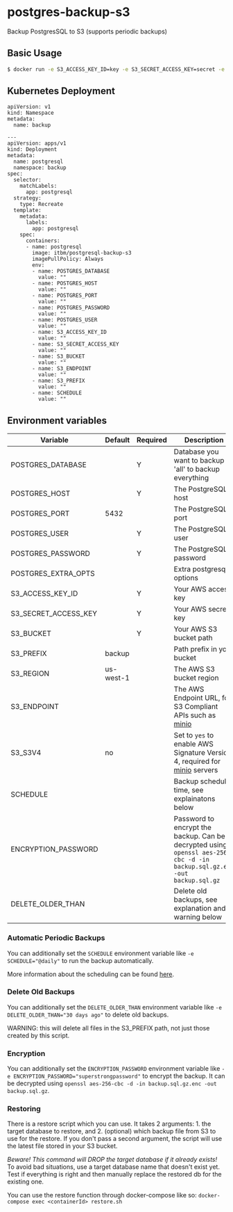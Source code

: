 # postgres-backup-s3

Backup PostgresSQL to S3 (supports periodic backups)

## Basic Usage

```sh
$ docker run -e S3_ACCESS_KEY_ID=key -e S3_SECRET_ACCESS_KEY=secret -e S3_BUCKET=my-bucket -e S3_PREFIX=backup -e POSTGRES_DATABASE=dbname -e POSTGRES_USER=user -e POSTGRES_PASSWORD=password -e POSTGRES_HOST=localhost itbm/postgres-backup-s3
```

## Kubernetes Deployment

```
apiVersion: v1
kind: Namespace
metadata:
  name: backup

---
apiVersion: apps/v1
kind: Deployment
metadata:
  name: postgresql
  namespace: backup
spec:
  selector:
    matchLabels:
      app: postgresql
  strategy:
    type: Recreate
  template:
    metadata:
      labels:
        app: postgresql
    spec:
      containers:
      - name: postgresql
        image: itbm/postgresql-backup-s3
        imagePullPolicy: Always
        env:
        - name: POSTGRES_DATABASE
          value: ""
        - name: POSTGRES_HOST
          value: ""
        - name: POSTGRES_PORT
          value: ""
        - name: POSTGRES_PASSWORD
          value: ""
        - name: POSTGRES_USER
          value: ""
        - name: S3_ACCESS_KEY_ID
          value: ""
        - name: S3_SECRET_ACCESS_KEY
          value: ""
        - name: S3_BUCKET
          value: ""
        - name: S3_ENDPOINT
          value: ""
        - name: S3_PREFIX
          value: ""
        - name: SCHEDULE
          value: ""
```

## Environment variables

| Variable             | Default   | Required | Description                                                                                                              |
|----------------------|-----------|----------|--------------------------------------------------------------------------------------------------------------------------|
| POSTGRES_DATABASE    |           | Y        | Database you want to backup or 'all' to backup everything                                                                |
| POSTGRES_HOST        |           | Y        | The PostgreSQL host                                                                                                      |
| POSTGRES_PORT        | 5432      |          | The PostgreSQL port                                                                                                      |
| POSTGRES_USER        |           | Y        | The PostgreSQL user                                                                                                      |
| POSTGRES_PASSWORD    |           | Y        | The PostgreSQL password                                                                                                  |
| POSTGRES_EXTRA_OPTS  |           |          | Extra postgresql options                                                                                                 |
| S3_ACCESS_KEY_ID     |           | Y        | Your AWS access key                                                                                                      |
| S3_SECRET_ACCESS_KEY |           | Y        | Your AWS secret key                                                                                                      |
| S3_BUCKET            |           | Y        | Your AWS S3 bucket path                                                                                                  |
| S3_PREFIX            | backup    |          | Path prefix in your bucket                                                                                               |
| S3_REGION            | us-west-1 |          | The AWS S3 bucket region                                                                                                 |
| S3_ENDPOINT          |           |          | The AWS Endpoint URL, for S3 Compliant APIs such as [minio](https://minio.io)                                            |
| S3_S3V4              | no        |          | Set to `yes` to enable AWS Signature Version 4, required for [minio](https://minio.io) servers                           |
| SCHEDULE             |           |          | Backup schedule time, see explainatons below                                                                             |
| ENCRYPTION_PASSWORD  |           |          | Password to encrypt the backup. Can be decrypted using `openssl aes-256-cbc -d -in backup.sql.gz.enc -out backup.sql.gz` |
| DELETE_OLDER_THAN    |           |          | Delete old backups, see explanation and warning below                                                                    |

### Automatic Periodic Backups

You can additionally set the `SCHEDULE` environment variable like `-e SCHEDULE="@daily"` to run the backup automatically.

More information about the scheduling can be found [here](http://godoc.org/github.com/robfig/cron#hdr-Predefined_schedules).

### Delete Old Backups

You can additionally set the `DELETE_OLDER_THAN` environment variable like `-e DELETE_OLDER_THAN="30 days ago"` to delete old backups.

WARNING: this will delete all files in the S3_PREFIX path, not just those created by this script.

### Encryption

You can additionally set the `ENCRYPTION_PASSWORD` environment variable like `-e ENCRYPTION_PASSWORD="superstrongpassword"` to encrypt the backup. It can be decrypted using `openssl aes-256-cbc -d -in backup.sql.gz.enc -out backup.sql.gz`.

### Restoring

There is a restore script which you can use. It takes 2 arguments: 1. the target database to restore, and 2. (optional) which backup file from S3 to use for the restore. If you don't pass a second argument, the script will use the latest file stored in your S3 bucket.

*Beware! This command will DROP the target database if it already exists!*
To avoid bad situations, use a target database name that doesn't exist yet. Test if everything is right and then manually replace the restored db for the existing one.

You can use the restore function through docker-compose like so:
`docker-compose exec <containerId> restore.sh`
